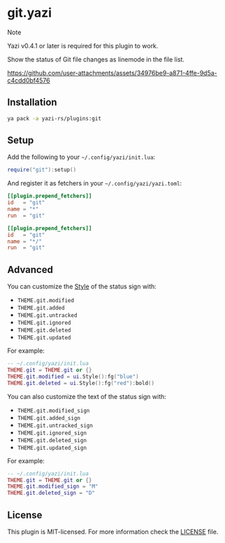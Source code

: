 # git.yazi

> [!NOTE]
> Yazi v0.4.1 or later is required for this plugin to work.

Show the status of Git file changes as linemode in the file list.

https://github.com/user-attachments/assets/34976be9-a871-4ffe-9d5a-c4cdd0bf4576

## Installation

```sh
ya pack -a yazi-rs/plugins:git
```

## Setup

Add the following to your `~/.config/yazi/init.lua`:

```lua
require("git"):setup()
```

And register it as fetchers in your `~/.config/yazi/yazi.toml`:

```toml
[[plugin.prepend_fetchers]]
id   = "git"
name = "*"
run  = "git"

[[plugin.prepend_fetchers]]
id   = "git"
name = "*/"
run  = "git"
```

## Advanced

You can customize the [Style](https://yazi-rs.github.io/docs/plugins/layout#style) of the status sign with:

- `THEME.git.modified`
- `THEME.git.added`
- `THEME.git.untracked`
- `THEME.git.ignored`
- `THEME.git.deleted`
- `THEME.git.updated`

For example:

```lua
-- ~/.config/yazi/init.lua
THEME.git = THEME.git or {}
THEME.git.modified = ui.Style():fg("blue")
THEME.git.deleted = ui.Style():fg("red"):bold()
```

You can also customize the text of the status sign with:

- `THEME.git.modified_sign`
- `THEME.git.added_sign`
- `THEME.git.untracked_sign`
- `THEME.git.ignored_sign`
- `THEME.git.deleted_sign`
- `THEME.git.updated_sign`

For example:

```lua
-- ~/.config/yazi/init.lua
THEME.git = THEME.git or {}
THEME.git.modified_sign = "M"
THEME.git.deleted_sign = "D"
```

## License

This plugin is MIT-licensed. For more information check the [LICENSE](LICENSE) file.
